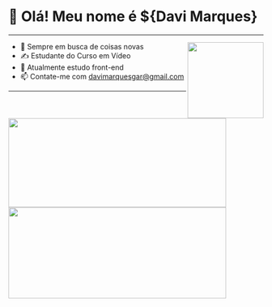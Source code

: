 # 🌌 Olá! Meu nome é ${Davi Marques}

<hr><img align="right" width="150" src="https://media.giphy.com/media/LmNwrBhejkK9EFP504/giphy.gif"/>

- 🔭 Sempre em busca de coisas novas
- ✍ Estudante do Curso em Vídeo
- 🧠 Atualmente estudo front-end
- 📫 Contate-me com davimarquesgar@gmail.com

<hr>
<br>

<div align="left" style="display: inline_block">
  <a href="https://github.com/davi-marques">
  <img height="176em" width="430em" src="https://github-readme-stats.vercel.app/api?username=davi-marques&show_icons=true&theme=highcontrast&include_all_commits=true&count_private=true&hide_border=true&locale=pt-br"/>
  <img height="180em" width="430em" src="https://github-readme-stats.vercel.app/api/top-langs/?username=davi-marques&layout=compact&langs_count=7&theme=highcontrast&title_color=blue&hide_border=true&locale=pt-br"/>
</div>
